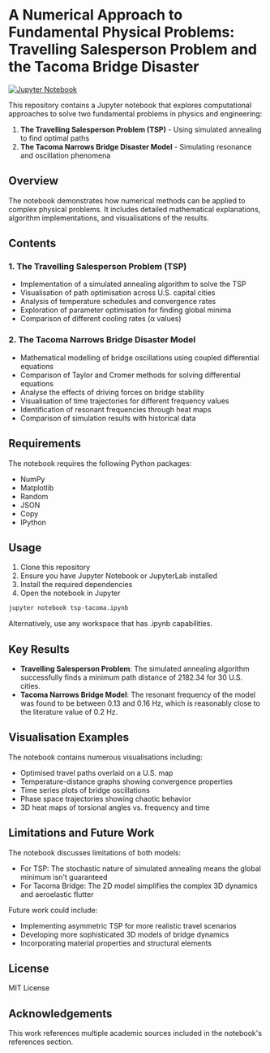 # A Numerical Approach to Fundamental Physical Problems: Travelling Salesperson Problem and the Tacoma Bridge Disaster
[![Jupyter Notebook](https://img.shields.io/badge/Jupyter-Notebook-orange?logo=Jupyter)](tsp-tacoma.ipynb)

This repository contains a Jupyter notebook that explores computational approaches to solve two fundamental problems in physics and engineering:

1. **The Travelling Salesperson Problem (TSP)** - Using simulated annealing to find optimal paths
2. **The Tacoma Narrows Bridge Disaster Model** - Simulating resonance and oscillation phenomena

## Overview

The notebook demonstrates how numerical methods can be applied to complex physical problems. It includes detailed mathematical explanations, algorithm implementations, and visualisations of the results.

## Contents

### 1. The Travelling Salesperson Problem (TSP)

- Implementation of a simulated annealing algorithm to solve the TSP
- Visualisation of path optimisation across U.S. capital cities
- Analysis of temperature schedules and convergence rates
- Exploration of parameter optimisation for finding global minima
- Comparison of different cooling rates (α values)

### 2. The Tacoma Narrows Bridge Disaster Model

- Mathematical modelling of bridge oscillations using coupled differential equations
- Comparison of Taylor and Cromer methods for solving differential equations
- Analyse the effects of driving forces on bridge stability
- Visualisation of time trajectories for different frequency values
- Identification of resonant frequencies through heat maps
- Comparison of simulation results with historical data

## Requirements

The notebook requires the following Python packages:
- NumPy
- Matplotlib
- Random
- JSON
- Copy
- IPython

## Usage

1. Clone this repository
2. Ensure you have Jupyter Notebook or JupyterLab installed
3. Install the required dependencies
4. Open the notebook in Jupyter

```bash
jupyter notebook tsp-tacoma.ipynb
```
Alternatively, use any workspace that has .ipynb capabilities.

## Key Results

- **Travelling Salesperson Problem**: The simulated annealing algorithm successfully finds a minimum path distance of 2182.34 for 30 U.S. cities.
- **Tacoma Narrows Bridge Model**: The resonant frequency of the model was found to be between 0.13 and 0.16 Hz, which is reasonably close to the literature value of 0.2 Hz.

## Visualisation Examples

The notebook contains numerous visualisations including:
- Optimised travel paths overlaid on a U.S. map
- Temperature-distance graphs showing convergence properties
- Time series plots of bridge oscillations
- Phase space trajectories showing chaotic behavior
- 3D heat maps of torsional angles vs. frequency and time

## Limitations and Future Work

The notebook discusses limitations of both models:
- For TSP: The stochastic nature of simulated annealing means the global minimum isn't guaranteed
- For Tacoma Bridge: The 2D model simplifies the complex 3D dynamics and aeroelastic flutter

Future work could include:
- Implementing asymmetric TSP for more realistic travel scenarios
- Developing more sophisticated 3D models of bridge dynamics
- Incorporating material properties and structural elements

## License

MIT License

## Acknowledgements

This work references multiple academic sources included in the notebook's references section.
